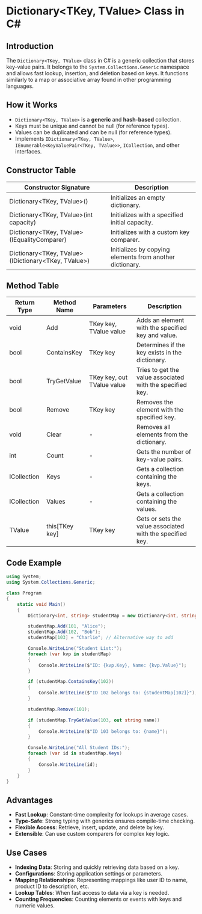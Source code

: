 # Dictionary\<TKey, TValue> Class in C\#

## Introduction

The `Dictionary<TKey, TValue>` class in C# is a generic collection that stores key-value pairs. It belongs to the `System.Collections.Generic` namespace and allows fast lookup, insertion, and deletion based on keys. It functions similarly to a map or associative array found in other programming languages.

## How it Works

* `Dictionary<TKey, TValue>` is a **generic** and **hash-based** collection.
* Keys must be unique and cannot be null (for reference types).
* Values can be duplicated and can be null (for reference types).
* Implements `IDictionary<TKey, TValue>`, `IEnumerable<KeyValuePair<TKey, TValue>>`, `ICollection`, and other interfaces.

## Constructor Table

| Constructor Signature                                 | Description                                              |
| ----------------------------------------------------- | -------------------------------------------------------- |
| Dictionary\<TKey, TValue>()                           | Initializes an empty dictionary.                         |
| Dictionary\<TKey, TValue>(int capacity)               | Initializes with a specified initial capacity.           |
| Dictionary\<TKey, TValue>(IEqualityComparer<TKey>)    | Initializes with a custom key comparer.                  |
| Dictionary\<TKey, TValue>(IDictionary\<TKey, TValue>) | Initializes by copying elements from another dictionary. |

## Method Table

| Return Type         | Method Name     | Parameters                 | Description                                               |
| ------------------- | --------------- | -------------------------- | --------------------------------------------------------- |
| void                | Add             | TKey key, TValue value     | Adds an element with the specified key and value.         |
| bool                | ContainsKey     | TKey key                   | Determines if the key exists in the dictionary.           |
| bool                | TryGetValue     | TKey key, out TValue value | Tries to get the value associated with the specified key. |
| bool                | Remove          | TKey key                   | Removes the element with the specified key.               |
| void                | Clear           | -                          | Removes all elements from the dictionary.                 |
| int                 | Count           | -                          | Gets the number of key-value pairs.                       |
| ICollection<TKey>   | Keys            | -                          | Gets a collection containing the keys.                    |
| ICollection<TValue> | Values          | -                          | Gets a collection containing the values.                  |
| TValue              | this\[TKey key] | TKey key                   | Gets or sets the value associated with the specified key. |

## Code Example

```csharp
using System;
using System.Collections.Generic;

class Program
{
    static void Main()
    {
        Dictionary<int, string> studentMap = new Dictionary<int, string>();

        studentMap.Add(101, "Alice");
        studentMap.Add(102, "Bob");
        studentMap[103] = "Charlie"; // Alternative way to add

        Console.WriteLine("Student List:");
        foreach (var kvp in studentMap)
        {
            Console.WriteLine($"ID: {kvp.Key}, Name: {kvp.Value}");
        }

        if (studentMap.ContainsKey(102))
        {
            Console.WriteLine($"ID 102 belongs to: {studentMap[102]}");
        }

        studentMap.Remove(101);

        if (studentMap.TryGetValue(103, out string name))
        {
            Console.WriteLine($"ID 103 belongs to: {name}");
        }

        Console.WriteLine("All Student IDs:");
        foreach (var id in studentMap.Keys)
        {
            Console.WriteLine(id);
        }
    }
}
```

## Advantages

* **Fast Lookup**: Constant-time complexity for lookups in average cases.
* **Type-Safe**: Strong typing with generics ensures compile-time checking.
* **Flexible Access**: Retrieve, insert, update, and delete by key.
* **Extensible**: Can use custom comparers for complex key logic.

## Use Cases

* **Indexing Data**: Storing and quickly retrieving data based on a key.
* **Configurations**: Storing application settings or parameters.
* **Mapping Relationships**: Representing mappings like user ID to name, product ID to description, etc.
* **Lookup Tables**: When fast access to data via a key is needed.
* **Counting Frequencies**: Counting elements or events with keys and numeric values.
